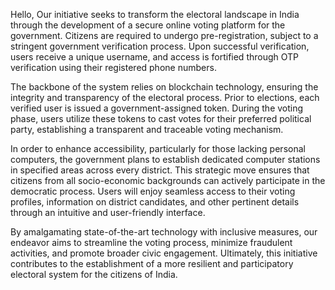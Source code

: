 Hello, 
Our initiative seeks to transform the electoral landscape in India through the development of a secure online voting platform for the government. Citizens are required to undergo pre-registration, subject to a stringent government verification process. Upon successful verification, users receive a unique username, and access is fortified through OTP verification using their registered phone numbers.

The backbone of the system relies on blockchain technology, ensuring the integrity and transparency of the electoral process. Prior to elections, each verified user is issued a government-assigned token. During the voting phase, users utilize these tokens to cast votes for their preferred political party, establishing a transparent and traceable voting mechanism.

In order to enhance accessibility, particularly for those lacking personal computers, the government plans to establish dedicated computer stations in specified areas across every district. This strategic move ensures that citizens from all socio-economic backgrounds can actively participate in the democratic process. Users will enjoy seamless access to their voting profiles, information on district candidates, and other pertinent details through an intuitive and user-friendly interface.

By amalgamating state-of-the-art technology with inclusive measures, our endeavor aims to streamline the voting process, minimize fraudulent activities, and promote broader civic engagement. Ultimately, this initiative contributes to the establishment of a more resilient and participatory electoral system for the citizens of India.
